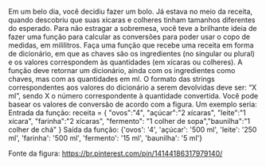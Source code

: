 Em um belo dia, você decidiu fazer um bolo. Já estava no meio da receita, quando descobriu que suas xícaras e colheres tinham tamanhos diferentes do esperado. Para não estragar a sobremesa, você teve a brilhante ideia de fazer uma função para calcular as conversões para poder usar o copo de medidas, em mililitros. 
Faça uma função que recebe uma receita em forma de dicionário, em que as chaves são os ingredientes (no singular ou plural) e os valores correspondem às quantidades (em xícaras ou colheres). A função deve retornar um dicionário, ainda com os ingredientes como chaves, mas com as quantidades em ml.  O formato das strings correspondentes aos valores do dicionário a serem devolvidas deve ser: “X ml”, sendo X o número correspondente à quantidade convertida.
Você pode basear os valores de conversão de acordo com a figura.
Um exemplo seria:
Entrada da função: receita = { "ovos":"4", "açúcar":"2 xícaras", "leite":"1 xícara", "farinha":"2 xícaras", "fermento": "1 colher de sopa","baunilha":"1 colher de chá" }
Saída da função: {'ovos': '4', 'açúcar': '500 ml', 'leite': '250 ml', 'farinha': '500 ml', 'fermento': '15 ml', 'baunilha': '5 ml'}


Fonte da figura: https://br.pinterest.com/pin/14144186317979140/